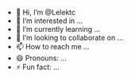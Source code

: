 - 👋 Hi, I’m @Lelektc
- 👀 I’m interested in ...
- 🌱 I’m currently learning ...
- 💞️ I’m looking to collaborate on ...
- 📫 How to reach me ...
- 😄 Pronouns: ...
- ⚡ Fun fact: ...

<!---
Lelektc/Lelektc is a ✨ special ✨ repository because its `README.md` (this file) appears on your GitHub profile.
You can click the Preview link to take a look at your changes.
--->

